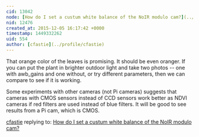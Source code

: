```yaml
---
cid: 13042
node: [How do I set a custum white balance of the NoIR modulo cam?](../notes/LaPa/12-03-2015/how-do-i-set-a-costum-white-balance-of-the-noir-modulo-cam)
nid: 12476
created_at: 2015-12-05 16:17:42 +0000
timestamp: 1449332262
uid: 554
author: [cfastie](../profile/cfastie)
---
```


That orange color of the leaves is promising. It should be even oranger. If you can put the plant in brighter outdoor light and take two photos -- one with awb_gains and one without, or try different parameters, then we can compare to see if it is working.

Some experiments with other cameras (not Pi cameras) suggests that cameras with CMOS sensors instead of CCD sensors work better as NDVI cameras if red filters are used instead of blue filters. It will be good to see results from a Pi cam, which is CMOS.



[cfastie](../profile/cfastie) replying to: [How do I set a custum white balance of the NoIR modulo cam?](../notes/LaPa/12-03-2015/how-do-i-set-a-costum-white-balance-of-the-noir-modulo-cam)


